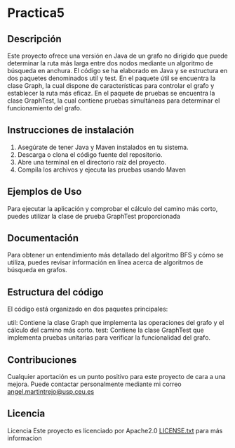 # Practica5

## Descripción
Este proyecto ofrece una versión en Java de un grafo no dirigido que puede determinar la ruta más larga entre dos nodos mediante un algoritmo de búsqueda en anchura. El código se ha elaborado en Java y se estructura en dos paquetes denominados util y test. En el paquete útil se encuentra la clase Graph, la cual dispone de características para controlar el grafo y establecer la ruta más eficaz. En el paquete de pruebas se encuentra la clase GraphTest, la cual contiene pruebas simultáneas para determinar el funcionamiento del grafo.

## Instrucciones de instalación
1. Asegúrate de tener Java y Maven instalados en tu sistema.
2. Descarga o clona el código fuente del repositorio.
3. Abre una terminal en el directorio raíz del proyecto.
4. Compila los archivos y ejecuta las pruebas usando Maven

## Ejemplos de Uso 
Para ejecutar la aplicación y comprobar el cálculo del camino más corto, puedes utilizar la clase de prueba GraphTest proporcionada

## Documentación

Para obtener un entendimiento más detallado del algoritmo BFS y cómo se utiliza, puedes revisar información en línea acerca de algoritmos de búsqueda en grafos.

##  Estructura del código
El código está organizado en dos paquetes principales:

util: Contiene la clase Graph que implementa las operaciones del grafo y el cálculo del camino más corto.
test: Contiene la clase GraphTest que implementa pruebas unitarias para verificar la funcionalidad del grafo.

## Contribuciones
Cualquier aportación es un punto positivo para este proyecto de cara a una mejora. Puede contactar personalmente mediante mi correo angel.martintrejo@usp.ceu.es

## Licencia
Licencia Este proyecto es licenciado por Apache2.0 [LICENSE.txt](LICENSE.txt) para más informacion